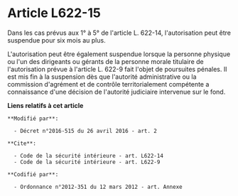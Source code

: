 # Article L622-15

Dans les cas prévus aux 1° à 5° de l'article L. 622-14, l'autorisation peut être suspendue pour six mois au plus. 

L'autorisation peut être également suspendue lorsque la personne physique ou l'un des dirigeants ou gérants de la personne
morale titulaire de l'autorisation prévue à l'article L. 622-9 fait l'objet de poursuites pénales. Il est mis fin à la
suspension dès que l'autorité administrative ou la       commission d'agrément et de contrôle territorialement compétente a
connaissance d'une décision de l'autorité judiciaire intervenue sur le fond.

**Liens relatifs à cet article**

	**Modifié par**:

	  - Décret n°2016-515 du 26 avril 2016 - art. 2

	**Cite**:

	  - Code de la sécurité intérieure - art. L622-14
	  - Code de la sécurité intérieure - art. L622-9

	**Codifié par**:

	  - Ordonnance n°2012-351 du 12 mars 2012 - art. Annexe
